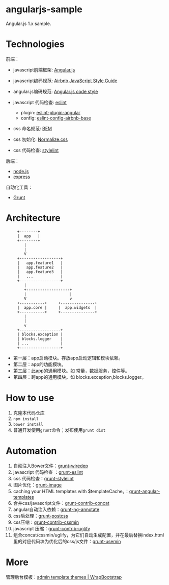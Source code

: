 # angularjs-sample

Angular.js 1.x sample.

# Technologies

前端：
* javascript前端框架: [Angular.js]
* javascript编码规范: [Airbnb JavaScript Style Guide] 
* angular.js编码规范: [Angular.js code style]
* javascript 代码检查: [eslint]
    - plugin: [eslint-plugin-angular](https://www.npmjs.com/package/eslint-plugin-angular)
    - config: [eslint-config-airbnb-base](https://www.npmjs.com/package/eslint-config-airbnb-base)

* css 命名规范: [BEM]
* css 初始化: [Normalize.css]
* css 代码检查: [stylelint]

后端：
* [node.js]
* [express]

自动化工具：
* [Grunt]

# Architecture

```
     +--------+
     |  app   |
     +--------+
        |
        |
        V
     +------------------+
     |   app.feature1   |
     |   app.feature2   |
     |   app.feature3   |
     |   ...            |
     +------------------+
        |
        +-------------------+
        |                   |
        V                   v
     +-----------+     +---------------+
     |  app.core |     |  app.widgets  |
     +-----------+     +---------------+
        |
        |
        v
     +------------------+
     | blocks.exception |
     | blocks.logger    |
     | ...              |
     +------------------+

```

* 第一层：app启动模块。存放app启动逻辑和模块依赖。
* 第二层：app的功能模块。
* 第三层：此app的通用模块。如 常量，数据服务，控件等。
* 第四层：跨app的通用模块。如 blocks.exception,blocks.logger。

# How to use

1. 克隆本代码仓库
2. `npm install`
3. `bower install`
4. 普通开发使用`grunt`命令；发布使用`grunt dist`

# Automation

1. 自动注入Bower文件：[grunt-wiredep]
1. javascript 代码检查 ：[grunt-eslint]
1. css 代码检查：[grunt-stylelint]
1. 图片优化：[grunt-image]
1. caching your HTML templates with $templateCache。：[grunt-angular-templates]
1. 合并css/javascript文件：[grunt-contrib-concat]
1. angular自动注入依赖：[grunt-ng-annotate]
1. css后处理：[grunt-postcss]
1. css压缩：[grunt-contrib-cssmin]
1. javascript 压缩：[grunt-contrib-uglify]
1. 组合concat/cssmin/uglify，为它们自动生成配置，并在最后替换index.html里的对应代码块为优化后的css/js文件：[grunt-usemin]

# More

管理后台模板：[admin template themes | WrapBootstrap](https://wrapbootstrap.com/tag/admin-template)


[//]: # (These are reference links used in the body of this note and get stripped out when the markdown processor does its job. There is no need to format nicely because it shouldn't be seen. Thanks SO - http://stackoverflow.com/questions/4823468/store-comments-in-markdown-syntax)

[Angular.js]: <http://angularjs.org>
[Airbnb JavaScript Style Guide]: <https://github.com/airbnb/javascript>
[angular.js code style]: <https://github.com/johnpapa/angular-styleguide/blob/master/a1/README.md>
[jQuery]: <http://jquery.com>
[eslint]: <http://eslint.org/>
[Twitter Bootstrap]: <http://twitter.github.com/bootstrap/>

[BEM]: <https://en.bem.info/>
[Normalize.css]: <http://necolas.github.io/normalize.css/>
[stylelint]: <https://stylelint.io/>

[node.js]: <http://nodejs.org>
[express]: <http://expressjs.com>

[Grunt]: <https://gruntjs.com/>
[grunt-wiredep]: <https://www.npmjs.com/package/grunt-wiredep>
[grunt-eslint]: <https://www.npmjs.com/package/grunt-eslint>
[grunt-stylelint]: <https://www.npmjs.com/package/grunt-stylelint>
[grunt-angular-templates]: <https://www.npmjs.com/package/grunt-angular-templates>
[grunt-contrib-concat]: <https://www.npmjs.com/package/grunt-contrib-concat>
[grunt-contrib-cssmin]: <https://www.npmjs.com/package/grunt-contrib-cssmin>
[grunt-contrib-uglify]: <https://www.npmjs.com/package/grunt-contrib-uglify>
[grunt-image]: <https://www.npmjs.com/package/grunt-image>
[grunt-ng-annotate]: <https://www.npmjs.com/package/grunt-ng-annotate>
[grunt-postcss]: <https://www.npmjs.com/package/grunt-postcss>
[grunt-usemin]: <https://www.npmjs.com/package/grunt-usemin>
